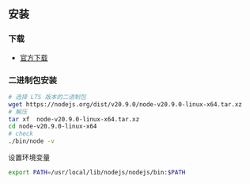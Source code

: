 ## 安装

### 下载

- [官方下载](https://nodejs.org/en/download/current)

### 二进制包安装
```bash
# 选择 LTS 版本的二进制包
wget https://nodejs.org/dist/v20.9.0/node-v20.9.0-linux-x64.tar.xz  
# 解压
tar xf  node-v20.9.0-linux-x64.tar.xz       
cd node-v20.9.0-linux-x64
# check
./bin/node -v 
```
设置环境变量
```bash
export PATH=/usr/local/lib/nodejs/nodejs/bin:$PATH
```